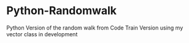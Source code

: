 # Python-Randomwalk
Python Version of the random walk from Code Train
Version using my vector class in development
